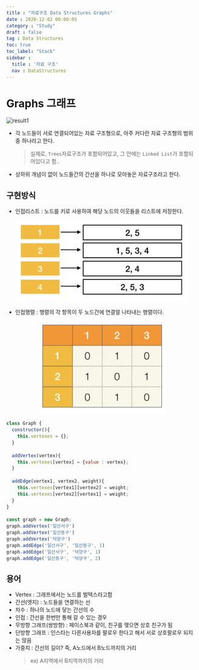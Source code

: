 ```yaml
---
title : "자료구조 Data Structures Graphs"
date : 2020-12-02 00:00:05
category : "Study"
draft : false
tag : Data Structures
toc: true
toc_label: "Stack"
sidebar : 
  title : '자료 구조'
  nav : DataStructures
--- 
```


# Graphs 그래프

<div style="display : flex; justify-content : space-between;">
  <img style="display : inlneblock; width : 100%" src="https://img1.daumcdn.net/thumb/R1280x0/?scode=mtistory2&fname=https%3A%2F%2Fblog.kakaocdn.net%2Fdn%2Fpuzc4%2FbtqzrWYUh0F%2F9OGKTFwewWdUivuDupPKM0%2Fimg.gif" alt="result1">
</div>

* 각 노드들이 서로 연결되어있는 자료 구조형으로, 아주 커다란 자료 구조형의 범위 중 하나라고 한다.
  > 실제로, `Trees`자료구조가 포함되어있고, 그 안에는 `Linked List`가 포함되어있다고 함..
* 상하위 개념이 없이 노드들간의 간선을 하나로 모아놓은 자료구조라고 한다.

## 구현방식
* 인접리스트 : 노드를 키로 사용하여 해당 노드의 이웃들을 리스트에 저장한다.
<div style="margin : 0 auto; text-align : center">
  <img src="https://github.com/sangmin802/sangmin802.github.io/blob/main/img/2020/2020-12-02/graph2.PNG?raw=true" alt="graph">
</div>

* 인접행렬 : 행렬의 각 항목이 두 노드간에 연결얼 나타내는 행렬이다.
<div style="margin : 0 auto; text-align : center">
  <img src="https://github.com/sangmin802/sangmin802.github.io/blob/main/img/2020/2020-12-02/graph1.PNG?raw=true" alt="graph">
</div>

```javascript
class Graph {
  constructor(){
    this.vertexes = {};
  }

  addVertex(vertex){
    this.vertexes[vertex] = {value : vertex};
  }

  addEdge(vertex1, vertex2, weight){
    this.vertexes[vertex1][vertex2] = weight;
    this.vertexes[vertex2][vertex1] = weight;
  }
}

const graph = new Graph;
graph.addVertex('일산서구')
graph.addVertex('일산동구')
graph.addVertex('덕양구')
graph.addEdge('일산서구', '일산동구', 1)
graph.addEdge('일산서구', '덕양구', 1)
graph.addEdge('일산동구', '덕양구', 2)
```

## 용어
* Vertex : 그래프에서는 노드를 벌텍스라고함
* 간선(엣지) : 노드들을 연결하는 선
* 차수 : 하나의 노드에 닿는 간선의 수
* 인접 : 간선을 한번만 통해 갈 수 있는 경우
* 무방향 그래프(쌍방향) : 페이스북과 같이, 친구를 맺으면 상호 친구가 됨
* 단방향 그래프 : 인스타는 다른사용자를 팔로우 한다고 해서 서로 상호팔로우 되지는 않음
* 가중치 : 간선의 길이? 즉, A노드에서 B노드까지의 거리
  > ex) A지역에서 B지역까지의 거리